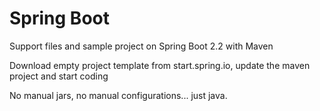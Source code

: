# Spring Boot
Support files and sample project on Spring Boot 2.2 with Maven

Download empty project template from start.spring.io, update the maven project and start coding

No manual jars, no manual configurations... just java.
